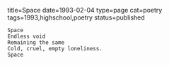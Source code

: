 title=Space
date=1993-02-04
type=page
cat=poetry
tags=1993,highschool,poetry
status=published
~~~~~~
Space
Endless void
Remaining the same
Cold, cruel, empty loneliness.
Space
